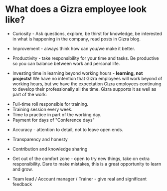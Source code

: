 # What does a Gizra employee look like?

* Curiosity - Ask questions, explore, be thirst for knowledge, be interested in what is happening in the company, read posts in Gizra blog.

* Improvement - always think how can you/we make it better.

* Productivity - take responsibility for your time and tasks. Be productive so you can balance between work and personal life.

* Investing time in learning beyond working hours - **learning, not projects!** We have no intention that Gizra employees will work beyond of working hours, but we have the expectation Gizra employees continuing to develop their professionally all the time. 
Gizra supports it as well as part of the work:
 - Full-time roll responsible for training.
 - Training session every week.
 - Time to practice in part of the working day.
 - Payment for days of "Conference days"


* Accuracy - attention to detail, not to leave open ends.

* Transparency and honesty

* Contribution and knowledge sharing

* Get out of the comfort zone - open to try new things, take on extra responsibility. Dare to make mistakes, this is a great opportunity to learn and grow.

* Team lead / Account manager / Trainer - give real and significant feedback

